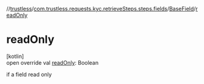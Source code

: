//[trustless](../../../index.md)/[com.trustless.requests.kyc.retrieveSteps.steps.fields](../index.md)/[BaseField](index.md)/[readOnly](read-only.md)

# readOnly

[kotlin]\
open override val [readOnly](read-only.md): Boolean

if a field read only
